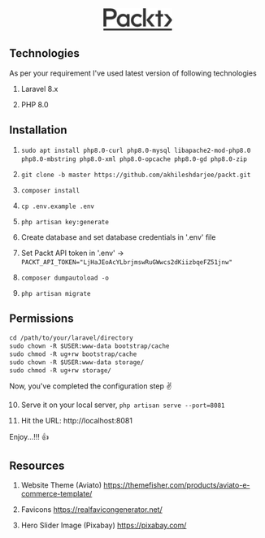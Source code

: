 <div align="center">
    <img src="/public/logo.png" width="135" height="44">
</div>

## Technologies

As per your requirement I've used latest version of following technologies

1. Laravel 8.x

2. PHP 8.0
  
  
## Installation

1. `sudo apt install php8.0-curl php8.0-mysql libapache2-mod-php8.0 php8.0-mbstring php8.0-xml php8.0-opcache php8.0-gd php8.0-zip`

2. `git clone -b master https://github.com/akhileshdarjee/packt.git`

3. `composer install`

4. `cp .env.example .env`

5. `php artisan key:generate`

6. Create database and set database credentials in '.env' file

7. Set Packt API token in '.env' -> ```PACKT_API_TOKEN="LjHaJEoAcYLbrjmswRuGWwcs2dKiizbqeFZ51jnw"```

8. `composer dumpautoload -o`

9. `php artisan migrate`
  
  
## Permissions
  
```
cd /path/to/your/laravel/directory
sudo chown -R $USER:www-data bootstrap/cache
sudo chmod -R ug+rw bootstrap/cache
sudo chown -R $USER:www-data storage/
sudo chmod -R ug+rw storage/
```
  
  
Now, you've completed the configuration step :v:

10. Serve it on your local server, `php artisan serve --port=8081`
  
11. Hit the URL: http://localhost:8081  
  
Enjoy...!!! :thumbsup:


## Resources

1. Website Theme (Aviato)
https://themefisher.com/products/aviato-e-commerce-template/

2. Favicons
https://realfavicongenerator.net/

3. Hero Slider Image (Pixabay)
https://pixabay.com/
